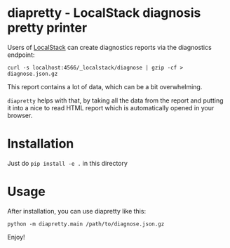 # diapretty - LocalStack diagnosis pretty printer

Users of [LocalStack](https://github.com/localstack/localstack) can create diagnostics reports via the diagnostics endpoint:

```shell
curl -s localhost:4566/_localstack/diagnose | gzip -cf > diagnose.json.gz
```

This report contains a lot of data, which can be a bit overwhelming. 

`diapretty` helps with that, by taking all the data from the report and putting it into a nice to read HTML report which is automatically opened in your browser.

# Installation

Just do `pip install -e .` in this directory

# Usage

After installation, you can use diapretty like this:
```shell
python -m diapretty.main /path/to/diagnose.json.gz
```

Enjoy!